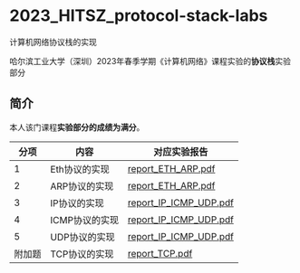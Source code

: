# 2023_HITSZ_protocol-stack-labs

计算机网络协议栈的实现

哈尔滨工业大学（深圳）2023年春季学期《计算机网络》课程实验的**协议栈**实验部分

## 简介

本人该门课程**实验部分的成绩为满分**。

| 分项   | 内容           | 对应实验报告   |
| ------ | -------------- | ----------   |
| 1      | Eth协议的实现  | [report_ETH_ARP.pdf](./report_ETH_ARP.pdf) |
| 2      | ARP协议的实现  | [report_ETH_ARP.pdf](./report_ETH_ARP.pdf) |
| 3      | IP协议的实现   | [report_IP_ICMP_UDP.pdf](./report_IP_ICMP_UDP.pdf) |
| 4      | ICMP协议的实现 | [report_IP_ICMP_UDP.pdf](./report_IP_ICMP_UDP.pdf) |
| 5      | UDP协议的实现  | [report_IP_ICMP_UDP.pdf](./report_IP_ICMP_UDP.pdf) |
| 附加题 | TCP协议的实现  | [report_TCP.pdf](./report_TCP.pdf) |

